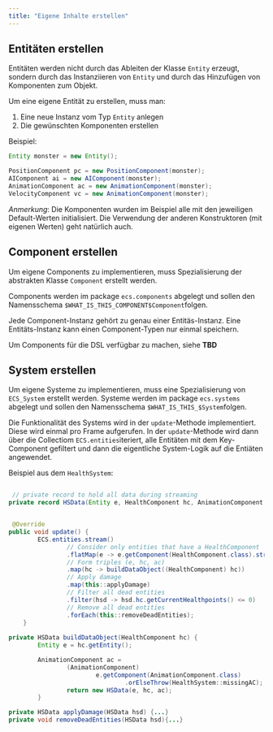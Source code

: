 ```yaml
---
title: "Eigene Inhalte erstellen"
---
```


## Entitäten erstellen

Entitäten werden nicht durch das Ableiten der Klasse `Entity` erzeugt, sondern durch das Instanziieren von `Entity` und durch das Hinzufügen von Komponenten zum Objekt.

Um eine eigene Entität zu erstellen, muss man:

1. Eine neue Instanz vom Typ `Entity` anlegen
2. Die gewünschten Komponenten erstellen

Beispiel: 
```java
Entity monster = new Entity();

PositionComponent pc = new PositionComponent(monster);
AIComponent ai = new AIComponent(monster);
AnimationComponent ac = new AnimationComponent(monster);
VelocityComponent vc = new AnimationComponent(monster);
```

*Anmerkung*: Die Komponenten wurden im Beispiel alle mit den jeweiligen Default-Werten initialisiert. Die Verwendung der anderen Konstruktoren (mit eigenen Werten) geht natürlich auch.

## Component erstellen

Um eigene Components zu implementieren, muss Spezialisierung der abstrakten Klasse  `Component` erstellt werden.

Components werden im package `ecs.components` abgelegt und sollen den Namensschema `$WHAT_IS_THIS_COMPONENT$Component`folgen.

Jede Component-Instanz gehört zu genau einer Entitäs-Instanz. Eine Entitäts-Instanz kann einen Component-Typen nur einmal speichern.

Um Components für die DSL verfügbar zu machen, siehe **TBD**

## System erstellen

Um eigene Systeme zu implementieren, muss eine Spezialisierung von `ECS_System` erstellt werden.
Systeme werden im package `ecs.systems` abgelegt und sollen den Namensschema `$WHAT_IS_THIS_$System`folgen.


Die Funktionalität des Systems wird in der `update`-Methode implementiert. Diese wird einmal pro Frame aufgerufen.
In der `update`-Methode wird dann über die Collectiom `ECS.entities`iteriert, alle Entitäten mit dem Key-Component gefiltert und dann die eigentliche System-Logik auf die Entiäten angewendet.

Beispiel aus dem `HealthSystem`: 
```java

 // private record to hold all data during streaming
private record HSData(Entity e, HealthComponent hc, AnimationComponent ac) {}


 @Override
public void update() {
        ECS.entities.stream()
                // Consider only entities that have a HealthComponent
                .flatMap(e -> e.getComponent(HealthComponent.class).stream())
                // Form triples (e, hc, ac)
                .map(hc -> buildDataObject((HealthComponent) hc))
                // Apply damage
                .map(this::applyDamage)
                // Filter all dead entities
                .filter(hsd -> hsd.hc.getCurrentHealthpoints() <= 0)
                // Remove all dead entities
                .forEach(this::removeDeadEntities);
    }
 
private HSData buildDataObject(HealthComponent hc) {
        Entity e = hc.getEntity();

        AnimationComponent ac =
                (AnimationComponent)
                        e.getComponent(AnimationComponent.class)
                                .orElseThrow(HealthSystem::missingAC);
                return new HSData(e, hc, ac);
        }

private HSData applyDamage(HSData hsd) {...}
private void removeDeadEntities(HSData hsd){...}

```